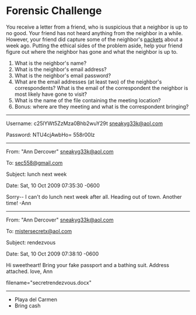 # Forensic Challenge

You receive a letter from a friend, who is suspicious that a neighbor is up to no good. Your friend has not heard anything from the neighbor in a while. However, your friend did capture some of the neighbor's [packets](http://web.stanford.edu/class/cs259d/hw/forensics.pcap) about a week ago. Putting the ethical sides of the problem aside, help your friend figure out where the neighbor has gone and what the neighbor is up to.

1. What is the neighbor's name?
2. What is the neighbor's email address?
3. What is the neighbor's email password?
4. What are the email addresses (at least two) of the neighbor's correspondents? What is the email of the correspondent the neighbor is most likely have gone to visit?
5. What is the name of the file containing the meeting location?
6. Bonus: where are they meeting and what is the correspondent bringing?

---

Username: c25lYWt5ZzMza0Bhb2wuY29t sneakyg33k@aol.com

Password: NTU4cjAwbHo= 558r00lz

---

From: "Ann Dercover" <sneakyg33k@aol.com>

To: <sec558@gmail.com>

Subject: lunch next week

Date: Sat, 10 Oct 2009 07:35:30 -0600

Sorry-- I can't do lunch next week after all. Heading out of town. Another time! -Ann

---

From: "Ann Dercover" <sneakyg33k@aol.com>

To: <mistersecretx@aol.com>

Subject: rendezvous

Date: Sat, 10 Oct 2009 07:38:10 -0600

Hi sweetheart! Bring your fake passport and a bathing suit. Address attached. love, Ann

filename="secretrendezvous.docx"

---

* Playa del Carmen
* Bring cash
